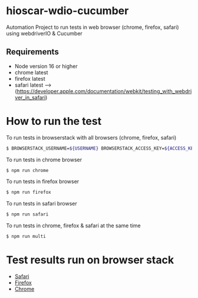 # hioscar-wdio-cucumber

Automation Project to run tests in web browser (chrome, firefox, safari) using webdriverIO & Cucumber

## Requirements

- Node version 16 or higher
- chrome latest
- firefox latest
- safari latest --> (https://developer.apple.com/documentation/webkit/testing_with_webdriver_in_safari)

# How to run the test

To run tests in browserstack with all browsers (chrome, firefox, safari)
```sh
$ BROWSERSTACK_USERNAME=${USERNAME} BROWSERSTACK_ACCESS_KEY=${ACCESS_KEY} npm run browserstack-multi
```

To run tests in chrome browser
```sh
$ npm run chrome
```

To run tests in firefox browser
```sh
$ npm run firefox
```

To run tests in safari browser
```sh
$ npm run safari
```

To run tests in chrome, firefox & safari at the same time
```sh
$ npm run multi
```



# Test results run on browser stack

- [Safari](https://automate.browserstack.com/builds/8dfdee30f13bec9d449f75247a8363b8756d52c4/sessions/a204fda07cd9b5e270ff362c7b87a29c76373ade?auth_token=d4ad1571d07b213c7b0204524d7acf938750f7f7669043880d05a4dc3b1e9a15)
- [Firefox](https://automate.browserstack.com/builds/8dfdee30f13bec9d449f75247a8363b8756d52c4/sessions/d4b891c3cbe830dbefc9e7e3bf48f509667cbaef?auth_token=ebe0821f131984995b72f895cc2d866b90ba5bac9b28d63077de723a247be47a)
- [Chrome](https://automate.browserstack.com/builds/8dfdee30f13bec9d449f75247a8363b8756d52c4/sessions/ff6db2af9edd2f7de60109457e484932b4cce64d?auth_token=cc4a38285f104714961f4ce9735f62127b8ac0c2b91a8ef943f50a974307bb94)